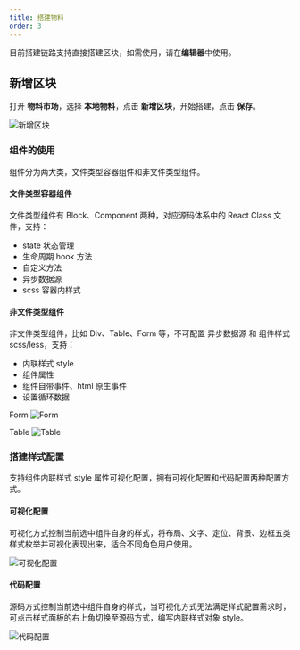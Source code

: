```yaml
---
title: 搭建物料
order: 3
---
```


目前搭建链路支持直接搭建区块，如需使用，请在**编辑器**中使用。

## 新增区块

打开 **物料市场**，选择 **本地物料**，点击 **新增区块**，开始搭建，点击 **保存**。

![新增区块](https://img.alicdn.com/tfs/TB11WtwteT2gK0jSZFvXXXnFXXa-640-400.gif)

### 组件的使用

组件分为两大类，文件类型容器组件和非文件类型组件。

#### 文件类型容器组件

文件类型组件有 Block、Component 两种，对应源码体系中的 React Class 文件，支持：

- state 状态管理
- 生命周期 hook 方法
- 自定义方法
- 异步数据源
- scss 容器内样式

#### 非文件类型组件

非文件类型组件，比如 Div、Table、Form 等，不可配置 异步数据源 和 组件样式 scss/less，支持：

- 内联样式 style
- 组件属性
- 组件自带事件、html 原生事件
- 设置循环数据

Form
![Form](https://img.alicdn.com/tfs/TB12y4zthz1gK0jSZSgXXavwpXa-2412-1282.jpg)

Table
![Table](https://img.alicdn.com/tfs/TB1mjNDtbY1gK0jSZTEXXXDQVXa-2418-1278.jpg)

### 搭建样式配置

支持组件内联样式 style 属性可视化配置，拥有可视化配置和代码配置两种配置方式。

#### 可视化配置

可视化方式控制当前选中组件自身的样式，将布局、文字、定位、背景、边框五类样式枚举并可视化表现出来，适合不同角色用户使用。

![可视化配置](https://img.alicdn.com/tfs/TB1eN8ytXY7gK0jSZKzXXaikpXa-594-1378.png)

#### 代码配置

源码方式控制当前选中组件自身的样式，当可视化方式无法满足样式配置需求时，可点击样式面板的右上角切换至源码方式，编写内联样式对象 style。

![代码配置](https://img.alicdn.com/tfs/TB14NXCti_1gK0jSZFqXXcpaXXa-1500-1817.png)


